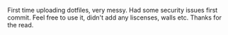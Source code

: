 First time uploading dotfiles, very messy. 
Had some security issues first commit.
Feel free to use it, didn't add any liscenses, walls etc.
Thanks for the read.
